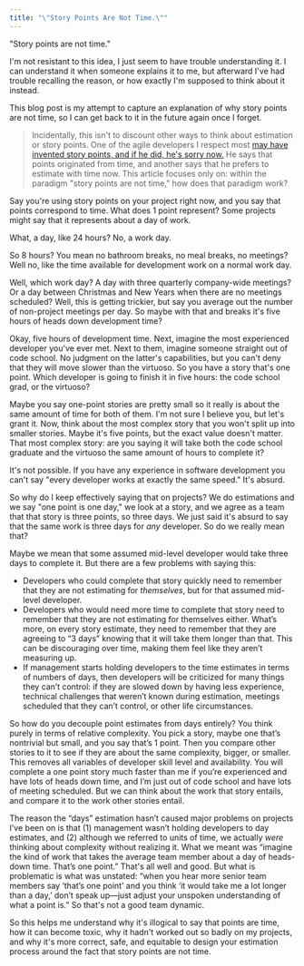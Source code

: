 ```yaml
---
title: "\"Story Points Are Not Time.\""
---
```


"Story points are not time."

I'm not resistant to this idea, I just seem to have trouble understanding it. I can understand it when someone explains it to me, but afterward I've had trouble recalling the reason, or how exactly I'm supposed to think about it instead.

This blog post is my attempt to capture an explanation of why story points are not time, so I can get back to it in the future again once I forget.

> Incidentally, this isn't to discount other ways to think about estimation or story points. One of the agile developers I respect most [may have invented story points, and if he did, he's sorry now.](https://ronjeffries.com/articles/019-01ff/story-points/Index.html) He says that points originated from time, and another says that he prefers to estimate with time now. This article focuses only on: within the paradigm "story points are not time," how does that paradigm work?

Say you're using story points on your project right now, and you say that points correspond to time. What does 1 point represent? Some projects might say that it represents about a day of work.

What, a day, like 24 hours? No, a work day.

So 8 hours? You mean no bathroom breaks, no meal breaks, no meetings? Well no, like the time available for development work on a normal work day.

Well, which work day? A day with three quarterly company-wide meetings? Or a day between Christmas and New Years when there are no meetings scheduled? Well, this is getting trickier, but say you average out the number of non-project meetings per day. So maybe with that and breaks it's five hours of heads down development time?

Okay, five hours of development time. Next, imagine the most experienced developer you've ever met. Next to them, imagine someone straight out of code school. No judgment on the latter's capabilities, but you can't deny that they will move slower than the virtuoso. So you have a story that's one point. Which developer is going to finish it in five hours: the code school grad, or the virtuoso?

Maybe you say one-point stories are pretty small so it really is about the same amount of time for both of them. I'm not sure I believe you, but let's grant it. Now, think about the most complex story that you won't split up into smaller stories. Maybe it's five points, but the exact value doesn't matter. That most complex story: are you saying it will take both the code school graduate and the virtuoso the same amount of hours to complete it?

It's not possible. If you have any experience in software development you can't say "every developer works at exactly the same speed." It's absurd.

So why do I keep effectively saying that on projects? We do estimations and we say "one point is one day," we look at a story, and we agree as a team that that story is three points, so three days. We just said it's absurd to say that the same work is three days for *any* developer. So do we really mean that?

Maybe we mean that some assumed mid-level developer would take three days to complete it. But there are a few problems with saying this:

- Developers who could complete that story quickly need to remember that they are not estimating for *themselves*, but for that assumed mid-level developer.
- Developers who would need more time to complete that story need to remember that they are not estimating for themselves either. What’s more, on every story estimate, they need to remember that they are agreeing to “3 days” knowing that it will take them longer than that. This can be discouraging over time, making them feel like they aren’t measuring up.
- If management starts holding developers to the time estimates in terms of numbers of days, then developers will be criticized for many things they can’t control: if they are slowed down by having less experience, technical challenges that weren’t known during estimation, meetings scheduled that they can’t control, or other life circumstances.

So how do you decouple point estimates from days entirely? You think purely in terms of relative complexity. You pick a story, maybe one that’s nontrivial but small, and you say that’s 1 point. Then you compare other stories to it to see if they are about the same complexity, bigger, or smaller. This removes all variables of developer skill level and availability. You will complete a one point story much faster than me if you’re experienced and have lots of heads down time, and I’m just out of code school and have lots of meeting scheduled. But we can think about the work that story entails, and compare it to the work other stories entail.

The reason the “days” estimation hasn’t caused major problems on projects I’ve been on is that (1) management wasn’t holding developers to day estimates, and (2) although we referred to units of time, we actually *were* thinking about complexity without realizing it. What we meant was “imagine the kind of work that takes the average team member about a day of heads-down time. That’s one point.” That's all well and good. But what is problematic is what was unstated: “when you hear more senior team members say ‘that’s one point’ and you think ‘it would take me a lot longer than a day,’ don’t speak up—just adjust your unspoken understanding of what a point is.” So that's not a good team dynamic.

So this helps me understand why it's illogical to say that points are time, how it can become toxic, why it hadn't worked out so badly on my projects, and why it's more correct, safe, and equitable to design your estimation process around the fact that story points are not time.
